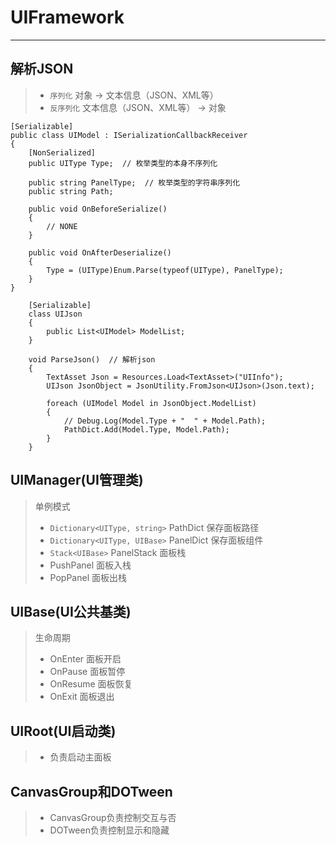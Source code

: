 # UIFramework

------

## 解析JSON
> * `序列化` 对象 -> 文本信息（JSON、XML等）
> * `反序列化` 文本信息（JSON、XML等） -> 对象
```
[Serializable]
public class UIModel : ISerializationCallbackReceiver
{
    [NonSerialized]
    public UIType Type;  // 枚举类型的本身不序列化

    public string PanelType;  // 枚举类型的字符串序列化
    public string Path;

    public void OnBeforeSerialize()
    {
        // NONE
    }

    public void OnAfterDeserialize()
    {
        Type = (UIType)Enum.Parse(typeof(UIType), PanelType);
    }
}
```
```
    [Serializable]
    class UIJson
    {
        public List<UIModel> ModelList;
    }
    
    void ParseJson()  // 解析json
    {
        TextAsset Json = Resources.Load<TextAsset>("UIInfo");
        UIJson JsonObject = JsonUtility.FromJson<UIJson>(Json.text);
    
        foreach (UIModel Model in JsonObject.ModelList)
        {
            // Debug.Log(Model.Type + "  " + Model.Path);
            PathDict.Add(Model.Type, Model.Path);
        }
    }
```

## UIManager(UI管理类)
> 单例模式
> * `Dictionary<UIType, string>` PathDict 保存面板路径
> * `Dictionary<UIType, UIBase>` PanelDict 保存面板组件
> * `Stack<UIBase>` PanelStack 面板栈
> * PushPanel 面板入栈
> * PopPanel 面板出栈

## UIBase(UI公共基类)
> 生命周期
> * OnEnter 面板开启
> * OnPause 面板暂停
> * OnResume 面板恢复
> * OnExit 面板退出

## UIRoot(UI启动类)
> * 负责启动主面板

## CanvasGroup和DOTween
> * CanvasGroup负责控制交互与否
> * DOTween负责控制显示和隐藏
